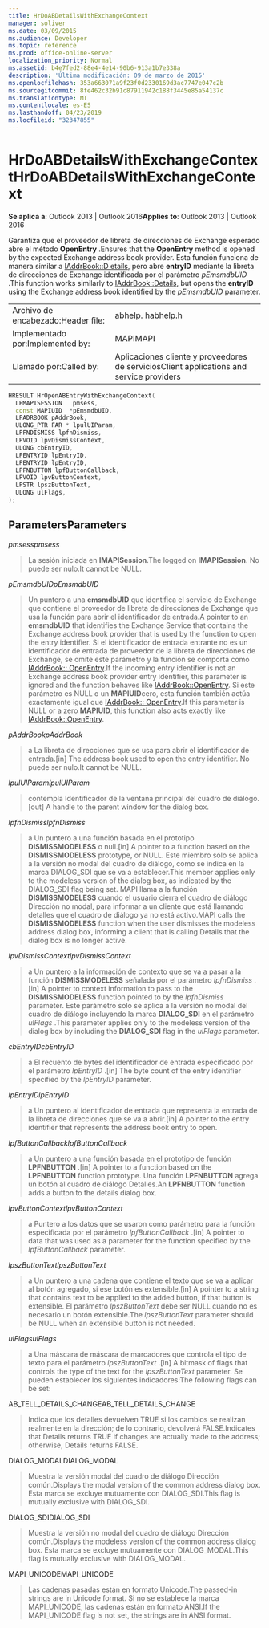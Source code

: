 ```yaml
---
title: HrDoABDetailsWithExchangeContext
manager: soliver
ms.date: 03/09/2015
ms.audience: Developer
ms.topic: reference
ms.prod: office-online-server
localization_priority: Normal
ms.assetid: b4e7fed2-88e4-4e14-90b6-913a1b7e338a
description: 'Última modificación: 09 de marzo de 2015'
ms.openlocfilehash: 353a663071a9f23f0d2330169d3ac7747e047c2b
ms.sourcegitcommit: 8fe462c32b91c87911942c188f3445e85a54137c
ms.translationtype: MT
ms.contentlocale: es-ES
ms.lasthandoff: 04/23/2019
ms.locfileid: "32347855"
---
```

# <a name="hrdoabdetailswithexchangecontext"></a><span data-ttu-id="fa997-103">HrDoABDetailsWithExchangeContext</span><span class="sxs-lookup"><span data-stu-id="fa997-103">HrDoABDetailsWithExchangeContext</span></span>

  
  
<span data-ttu-id="fa997-104">**Se aplica a**: Outlook 2013 | Outlook 2016</span><span class="sxs-lookup"><span data-stu-id="fa997-104">**Applies to**: Outlook 2013 | Outlook 2016</span></span> 
  
<span data-ttu-id="fa997-105">Garantiza que el proveedor de libreta de direcciones de Exchange esperado abre el método **OpenEntry** .</span><span class="sxs-lookup"><span data-stu-id="fa997-105">Ensures that the **OpenEntry** method is opened by the expected Exchange address book provider.</span></span> <span data-ttu-id="fa997-106">Esta función funciona de manera similar a [IAddrBook::D etails](iaddrbook-details.md), pero abre **entryID** mediante la libreta de direcciones de Exchange identificada por el parámetro _pEmsmdbUID_ .</span><span class="sxs-lookup"><span data-stu-id="fa997-106">This function works similarly to [IAddrBook::Details](iaddrbook-details.md), but opens the **entryID** using the Exchange address book identified by the  _pEmsmdbUID_ parameter.</span></span> 
  
|||
|:-----|:-----|
|<span data-ttu-id="fa997-107">Archivo de encabezado:</span><span class="sxs-lookup"><span data-stu-id="fa997-107">Header file:</span></span>  <br/> |<span data-ttu-id="fa997-108">abhelp. h</span><span class="sxs-lookup"><span data-stu-id="fa997-108">abhelp.h</span></span>  <br/> |
|<span data-ttu-id="fa997-109">Implementado por:</span><span class="sxs-lookup"><span data-stu-id="fa997-109">Implemented by:</span></span>  <br/> |<span data-ttu-id="fa997-110">MAPI</span><span class="sxs-lookup"><span data-stu-id="fa997-110">MAPI</span></span>  <br/> |
|<span data-ttu-id="fa997-111">Llamado por:</span><span class="sxs-lookup"><span data-stu-id="fa997-111">Called by:</span></span>  <br/> |<span data-ttu-id="fa997-112">Aplicaciones cliente y proveedores de servicios</span><span class="sxs-lookup"><span data-stu-id="fa997-112">Client applications and service providers</span></span>  <br/> |
   
```cpp
HRESULT HrOpenABEntryWithExchangeContext(
  LPMAPISESSION   pmsess,
  const MAPIUID  *pEmsmdbUID,
  LPADRBOOK pAddrBook,
  ULONG_PTR FAR * lpulUIParam,
  LPFNDISMISS lpfnDismiss,
  LPVOID lpvDismissContext,
  ULONG cbEntryID,
  LPENTRYID lpEntryID,
  LPENTRYID lpEntryID,
  LPFNBUTTON lpfButtonCallback,
  LPVOID lpvButtonContext,
  LPSTR lpszButtonText,
  ULONG ulFlags,
);
```

## <a name="parameters"></a><span data-ttu-id="fa997-113">Parameters</span><span class="sxs-lookup"><span data-stu-id="fa997-113">Parameters</span></span>

 <span data-ttu-id="fa997-114">_pmsess_</span><span class="sxs-lookup"><span data-stu-id="fa997-114">_pmsess_</span></span>
  
> <span data-ttu-id="fa997-115">La sesión iniciada en **IMAPISession**.</span><span class="sxs-lookup"><span data-stu-id="fa997-115">The logged on **IMAPISession**.</span></span> <span data-ttu-id="fa997-116">No puede ser nulo.</span><span class="sxs-lookup"><span data-stu-id="fa997-116">It cannot be NULL.</span></span>
    
 <span data-ttu-id="fa997-117">_pEmsmdbUID_</span><span class="sxs-lookup"><span data-stu-id="fa997-117">_pEmsmdbUID_</span></span>
  
> <span data-ttu-id="fa997-118">Un puntero a una **emsmdbUID** que identifica el servicio de Exchange que contiene el proveedor de libreta de direcciones de Exchange que usa la función para abrir el identificador de entrada.</span><span class="sxs-lookup"><span data-stu-id="fa997-118">A pointer to an **emsmdbUID** that identifies the Exchange Service that contains the Exchange address book provider that is used by the function to open the entry identifier.</span></span> <span data-ttu-id="fa997-119">Si el identificador de entrada entrante no es un identificador de entrada de proveedor de la libreta de direcciones de Exchange, se omite este parámetro y la función se comporta como [IAddrBook:: OpenEntry](iaddrbook-openentry.md).</span><span class="sxs-lookup"><span data-stu-id="fa997-119">If the incoming entry identifier is not an Exchange address book provider entry identifier, this parameter is ignored and the function behaves like [IAddrBook::OpenEntry](iaddrbook-openentry.md).</span></span> <span data-ttu-id="fa997-120">Si este parámetro es NULL o un **MAPIUID**cero, esta función también actúa exactamente igual que [IAddrBook:: OpenEntry](iaddrbook-openentry.md).</span><span class="sxs-lookup"><span data-stu-id="fa997-120">If this parameter is NULL or a zero **MAPIUID**, this function also acts exactly like [IAddrBook::OpenEntry](iaddrbook-openentry.md).</span></span> 
    
 <span data-ttu-id="fa997-121">_pAddrBook_</span><span class="sxs-lookup"><span data-stu-id="fa997-121">_pAddrBook_</span></span>
  
> <span data-ttu-id="fa997-122">a La libreta de direcciones que se usa para abrir el identificador de entrada.</span><span class="sxs-lookup"><span data-stu-id="fa997-122">[in] The address book used to open the entry identifier.</span></span> <span data-ttu-id="fa997-123">No puede ser nulo.</span><span class="sxs-lookup"><span data-stu-id="fa997-123">It cannot be NULL.</span></span>
    
 <span data-ttu-id="fa997-124">_lpulUIParam_</span><span class="sxs-lookup"><span data-stu-id="fa997-124">_lpulUIParam_</span></span>
  
> <span data-ttu-id="fa997-125">contempla Identificador de la ventana principal del cuadro de diálogo.</span><span class="sxs-lookup"><span data-stu-id="fa997-125">[out] A handle to the parent window for the dialog box.</span></span>
    
 <span data-ttu-id="fa997-126">_lpfnDismiss_</span><span class="sxs-lookup"><span data-stu-id="fa997-126">_lpfnDismiss_</span></span>
  
> <span data-ttu-id="fa997-127">a Un puntero a una función basada en el prototipo **DISMISSMODELESS** o null.</span><span class="sxs-lookup"><span data-stu-id="fa997-127">[in] A pointer to a function based on the **DISMISSMODELESS** prototype, or NULL.</span></span> <span data-ttu-id="fa997-128">Este miembro sólo se aplica a la versión no modal del cuadro de diálogo, como se indica en la marca DIALOG_SDI que se va a establecer.</span><span class="sxs-lookup"><span data-stu-id="fa997-128">This member applies only to the modeless version of the dialog box, as indicated by the DIALOG_SDI flag being set.</span></span> <span data-ttu-id="fa997-129">MAPI llama a la función **DISMISSMODELESS** cuando el usuario cierra el cuadro de diálogo Dirección no modal, para informar a un cliente que está llamando detalles que el cuadro de diálogo ya no está activo.</span><span class="sxs-lookup"><span data-stu-id="fa997-129">MAPI calls the **DISMISSMODELESS** function when the user dismisses the modeless address dialog box, informing a client that is calling Details that the dialog box is no longer active.</span></span> 
    
 <span data-ttu-id="fa997-130">_lpvDismissContext_</span><span class="sxs-lookup"><span data-stu-id="fa997-130">_lpvDismissContext_</span></span>
  
> <span data-ttu-id="fa997-131">a Un puntero a la información de contexto que se va a pasar a la función **DISMISSMODELESS** señalada por el parámetro _lpfnDismiss_ .</span><span class="sxs-lookup"><span data-stu-id="fa997-131">[in] A pointer to context information to pass to the **DISMISSMODELESS** function pointed to by the  _lpfnDismiss_ parameter.</span></span> <span data-ttu-id="fa997-132">Este parámetro solo se aplica a la versión no modal del cuadro de diálogo incluyendo la marca **DIALOG_SDI** en el parámetro _ulFlags_ .</span><span class="sxs-lookup"><span data-stu-id="fa997-132">This parameter applies only to the modeless version of the dialog box by including the **DIALOG_SDI** flag in the  _ulFlags_ parameter.</span></span> 
    
 <span data-ttu-id="fa997-133">_cbEntryID_</span><span class="sxs-lookup"><span data-stu-id="fa997-133">_cbEntryID_</span></span>
  
> <span data-ttu-id="fa997-134">a El recuento de bytes del identificador de entrada especificado por el parámetro _lpEntryID_ .</span><span class="sxs-lookup"><span data-stu-id="fa997-134">[in] The byte count of the entry identifier specified by the  _lpEntryID_ parameter.</span></span> 
    
 <span data-ttu-id="fa997-135">_lpEntryID_</span><span class="sxs-lookup"><span data-stu-id="fa997-135">_lpEntryID_</span></span>
  
> <span data-ttu-id="fa997-136">a Un puntero al identificador de entrada que representa la entrada de la libreta de direcciones que se va a abrir.</span><span class="sxs-lookup"><span data-stu-id="fa997-136">[in] A pointer to the entry identifier that represents the address book entry to open.</span></span>
    
 <span data-ttu-id="fa997-137">_lpfButtonCallback_</span><span class="sxs-lookup"><span data-stu-id="fa997-137">_lpfButtonCallback_</span></span>
  
> <span data-ttu-id="fa997-138">a Un puntero a una función basada en el prototipo de función **LPFNBUTTON** .</span><span class="sxs-lookup"><span data-stu-id="fa997-138">[in] A pointer to a function based on the **LPFNBUTTON** function prototype.</span></span> <span data-ttu-id="fa997-139">Una función **LPFNBUTTON** agrega un botón al cuadro de diálogo Detalles.</span><span class="sxs-lookup"><span data-stu-id="fa997-139">An **LPFNBUTTON** function adds a button to the details dialog box.</span></span> 
    
 <span data-ttu-id="fa997-140">_lpvButtonContext_</span><span class="sxs-lookup"><span data-stu-id="fa997-140">_lpvButtonContext_</span></span>
  
> <span data-ttu-id="fa997-141">a Puntero a los datos que se usaron como parámetro para la función especificada por el parámetro _lpfButtonCallback_ .</span><span class="sxs-lookup"><span data-stu-id="fa997-141">[in] A pointer to data that was used as a parameter for the function specified by the  _lpfButtonCallback_ parameter.</span></span> 
    
 <span data-ttu-id="fa997-142">_lpszButtonText_</span><span class="sxs-lookup"><span data-stu-id="fa997-142">_lpszButtonText_</span></span>
  
> <span data-ttu-id="fa997-143">a Un puntero a una cadena que contiene el texto que se va a aplicar al botón agregado, si ese botón es extensible.</span><span class="sxs-lookup"><span data-stu-id="fa997-143">[in] A pointer to a string that contains text to be applied to the added button, if that button is extensible.</span></span> <span data-ttu-id="fa997-144">El parámetro _lpszButtonText_ debe ser NULL cuando no es necesario un botón extensible.</span><span class="sxs-lookup"><span data-stu-id="fa997-144">The  _lpszButtonText_ parameter should be NULL when an extensible button is not needed.</span></span> 
    
 <span data-ttu-id="fa997-145">_ulFlags_</span><span class="sxs-lookup"><span data-stu-id="fa997-145">_ulFlags_</span></span>
  
> <span data-ttu-id="fa997-146">a Una máscara de máscara de marcadores que controla el tipo de texto para el parámetro _lpszButtonText_ .</span><span class="sxs-lookup"><span data-stu-id="fa997-146">[in] A bitmask of flags that controls the type of the text for the  _lpszButtonText_ parameter.</span></span> <span data-ttu-id="fa997-147">Se pueden establecer los siguientes indicadores:</span><span class="sxs-lookup"><span data-stu-id="fa997-147">The following flags can be set:</span></span> 
    
<span data-ttu-id="fa997-148">AB_TELL_DETAILS_CHANGE</span><span class="sxs-lookup"><span data-stu-id="fa997-148">AB_TELL_DETAILS_CHANGE</span></span>
  
> <span data-ttu-id="fa997-149">Indica que los detalles devuelven TRUE si los cambios se realizan realmente en la dirección; de lo contrario, devolverá FALSE.</span><span class="sxs-lookup"><span data-stu-id="fa997-149">Indicates that Details returns TRUE if changes are actually made to the address; otherwise, Details returns FALSE.</span></span>
    
<span data-ttu-id="fa997-150">DIALOG_MODAL</span><span class="sxs-lookup"><span data-stu-id="fa997-150">DIALOG_MODAL</span></span>
  
> <span data-ttu-id="fa997-151">Muestra la versión modal del cuadro de diálogo Dirección común.</span><span class="sxs-lookup"><span data-stu-id="fa997-151">Displays the modal version of the common address dialog box.</span></span> <span data-ttu-id="fa997-152">Esta marca se excluye mutuamente con DIALOG_SDI.</span><span class="sxs-lookup"><span data-stu-id="fa997-152">This flag is mutually exclusive with DIALOG_SDI.</span></span>
    
<span data-ttu-id="fa997-153">DIALOG_SDI</span><span class="sxs-lookup"><span data-stu-id="fa997-153">DIALOG_SDI</span></span>
  
> <span data-ttu-id="fa997-154">Muestra la versión no modal del cuadro de diálogo Dirección común.</span><span class="sxs-lookup"><span data-stu-id="fa997-154">Displays the modeless version of the common address dialog box.</span></span> <span data-ttu-id="fa997-155">Esta marca se excluye mutuamente con DIALOG_MODAL.</span><span class="sxs-lookup"><span data-stu-id="fa997-155">This flag is mutually exclusive with DIALOG_MODAL.</span></span>
    
<span data-ttu-id="fa997-156">MAPI_UNICODE</span><span class="sxs-lookup"><span data-stu-id="fa997-156">MAPI_UNICODE</span></span>
  
> <span data-ttu-id="fa997-157">Las cadenas pasadas están en formato Unicode.</span><span class="sxs-lookup"><span data-stu-id="fa997-157">The passed-in strings are in Unicode format.</span></span> <span data-ttu-id="fa997-158">Si no se establece la marca MAPI_UNICODE, las cadenas están en formato ANSI.</span><span class="sxs-lookup"><span data-stu-id="fa997-158">If the MAPI_UNICODE flag is not set, the strings are in ANSI format.</span></span>
    

